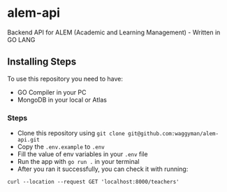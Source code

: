 # alem-api
Backend API for ALEM (Academic and Learning Management) - Written in GO LANG

## Installing Steps
To use this repository you need to have:
- GO Compiler in your PC
- MongoDB in your local or Atlas

### Steps
- Clone this repository using `git clone git@github.com:waggyman/alem-api.git`
- Copy the `.env.example` to `.env`
- Fill the value of env variables in your `.env` file
- Run the app with `go run .` in your terminal 
- After you ran it successfully, you can check it with running:
```
curl --location --request GET 'localhost:8000/teachers'
```